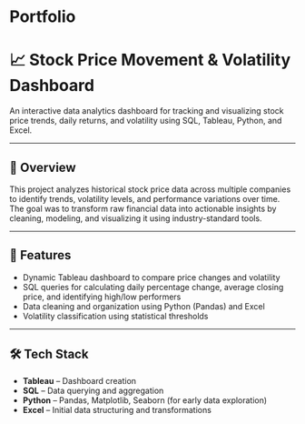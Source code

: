 # Portfolio
# 📈 Stock Price Movement & Volatility Dashboard

An interactive data analytics dashboard for tracking and visualizing stock price trends, daily returns, and volatility using SQL, Tableau, Python, and Excel.

---

## 📌 Overview

This project analyzes historical stock price data across multiple companies to identify trends, volatility levels, and performance variations over time. The goal was to transform raw financial data into actionable insights by cleaning, modeling, and visualizing it using industry-standard tools.

---

## 🌟 Features

- Dynamic Tableau  dashboard to compare price changes and volatility
- SQL queries for calculating daily percentage change, average closing price, and identifying high/low performers
- Data cleaning and organization using Python (Pandas) and Excel
- Volatility classification using statistical thresholds

---

## 🛠 Tech Stack

- **Tableau** – Dashboard creation
- **SQL** – Data querying and aggregation
- **Python** – Pandas, Matplotlib, Seaborn (for early data exploration)
- **Excel** – Initial data structuring and transformations
